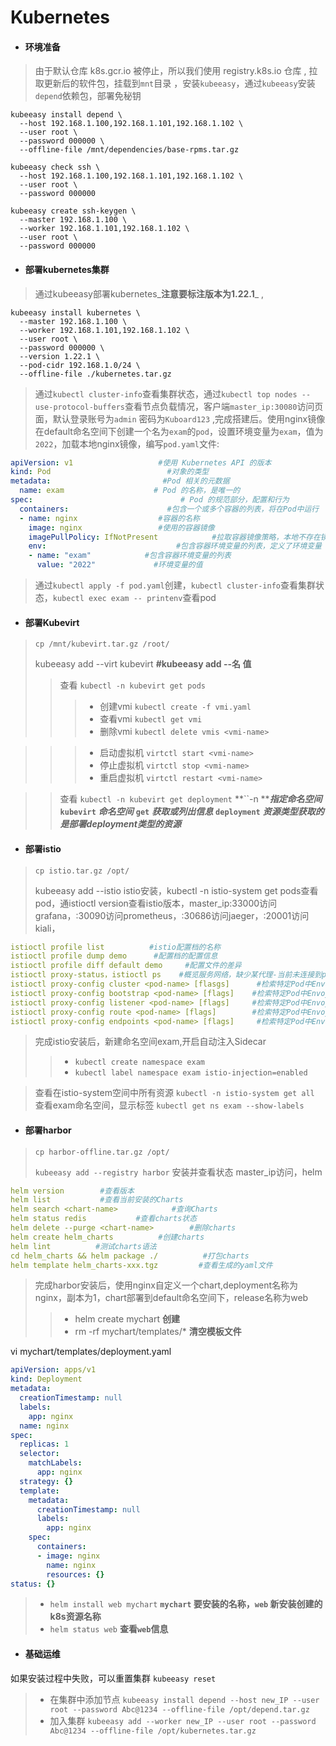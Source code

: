 # Kubernetes

* #### 环境准备

> 由于默认仓库 k8s.gcr.io 被停止，所以我们使用 registry.k8s.io 仓库  , 拉取更新后的软件包，挂载到`mnt`目录 ，安装`kubeeasy`，通过`kubeeasy`安装`depend`依赖包，部署免秘钥
```
kubeeasy install depend \
  --host 192.168.1.100,192.168.1.101,192.168.1.102 \
  --user root \
  --password 000000 \
  --offline-file /mnt/dependencies/base-rpms.tar.gz
```
```
kubeeasy check ssh \
  --host 192.168.1.100,192.168.1.101,192.168.1.102 \
  --user root \
  --password 000000
```

```
kubeeasy create ssh-keygen \
  --master 192.168.1.100 \
  --worker 192.168.1.101,192.168.1.102 \
  --user root \
  --password 000000
```

* #### 部署kubernetes集群

> 通过kubeeasy部署kubernetes_**注意要标注版本为1.22.1**_ , 
```
kubeeasy install kubernetes \
  --master 192.168.1.100 \
  --worker 192.168.1.101,192.168.1.102 \
  --user root \
  --password 000000 \
  --version 1.22.1 \
  --pod-cidr 192.168.1.0/24 \
  --offline-file ./kubernetes.tar.gz
```
> 通过`kubectl cluster-info`查看集群状态，通过`kubectl top nodes --use-protocol-buffers`查看节点负载情况，客户端`master_ip:30080`访问页面，默认登录账号为`admin` 密码为`Kuboard123` ,完成搭建后。使用nginx镜像在default命名空间下创建一个名为`exam`的`pod`，设置环境变量为`exam`，值为`2022`，加载本地nginx镜像，编写`pod.yaml`文件:

```yaml
apiVersion: v1                   #使用 Kubernetes API 的版本
kind: Pod                          #对象的类型
metadata:                         #Pod 相关的元数据
  name: exam                    # Pod 的名称，是唯一的
spec:                                 # Pod 的规范部分，配置和行为
  containers:                      #包含一个或多个容器的列表，将在Pod中运行
  - name: nginx                  #容器的名称
    image: nginx                 #使用的容器镜像
    imagePullPolicy: IfNotPresent            #拉取容器镜像策略，本地不存在镜像时尝试拉取
    env:                             #包含容器环境变量的列表，定义了环境变量
    - name: "exam"            #包含容器环境变量的列表
      value: "2022"             #环境变量的值
```

> 通过`kubectl apply -f pod.yaml`创建，`kubectl cluster-info`查看集群状态，`kubectl exec exam -- printenv`查看pod

* #### 部署Kubevirt

> `cp /mnt/kubevirt.tar.gz /root/`
> 
> kubeeasy add --virt kubevirt **#kubeeasy add --名 值**
>
> > 查看 `kubectl -n kubevirt get pods`
> >
> > > * 创建vmi `kubectl create -f vmi.yaml`
> > > * 查看vmi `kubectl get vmi`
> > > * 删除vmi `kubectl delete vmis <vmi-name>`

> > > * 启动虚拟机 `virtctl start <vmi-name>`
> > > * 停止虚拟机 `virtctl stop <vmi-name>`
> > > * 重启虚拟机 `virtctl restart <vmi-name>`

> > 查看 `kubectl -n kubevirt get deployment` **\`\`-n **_**指定命名空间**_ **`kubevirt`** _**命名空间**_ **`get`** _**获取或列出信息**_ **`deployment`** _**资源类型获取的是部署deployment类型的资源**_

* #### 部署istio

> `cp istio.tar.gz /opt/`
> 
> kubeeasy add --istio istio安装，kubectl -n istio-system get pods查看pod，通istioctl version查看istio版本，master\_ip:33000访问grafana，:30090访问prometheus，:30686访问jaeger，:20001访问kiali，

```yaml
istioctl profile list          #istio配置档的名称
istioctl profile dump demo      #配置档的配置信息
istioctl profile diff default demo     #配置文件的差异
istioctl proxy-status，istioctl ps    #概览服务网络，缺少某代理-当前未连接到polit实例，stale-存在网络问题或需要扩展pilot
istioctl proxy-config cluster <pod-name> [flasgs]      #检索特定Pod中Envoy实例的集群配置的信息
istioctl proxy-config bootstrap <pod-name> [flags]    #检索特定Pod中Envoy实例的bootstrap配置的信息
istioctl proxy-config listener <pod-name> [flags]     #检索特定Pod中Envoy实例的监听器配置的信息
istioctl proxy-config route <pod-name> [flags]        #检索特定Pod中Envoy实例的路由配置的信息
istioctl proxy-config endpoints <pod-name> [flags]     #检索特定Pod中Envoy实例的endpoint配置的信息
```

> 完成istio安装后，新建命名空间exam,开启自动注入Sidecar
>
> > * `kubectl create namespace exam`
> > * `kubectl label namespace exam istio-injection=enabled`

> 查看在istio-system空间中所有资源 `kubectl -n istio-system get all` 查看exam命名空间，显示标签 `kubectl get ns exam --show-labels`

* #### 部署harbor

>`cp harbor-offline.tar.gz /opt/`
>
> `kubeeasy add --registry harbor` 安装并查看状态 master\_ip访问，helm

```yaml
helm version        #查看版本
helm list           #查看当前安装的Charts
helm search <chart-name>            #查询Charts
helm status redis           #查看charts状态
helm delete --purge <chart-name>        #删除charts
helm create helm_charts          #创建charts
helm lint          #测试charts语法
cd helm_charts && helm package ./          #打包charts
helm template helm_charts-xxx.tgz         #查看生成的yaml文件
```

> 完成harbor安装后，使用nginx自定义一个chart,deployment名称为nginx，副本为1，chart部署到default命名空间下，release名称为web
>
> > * helm create mychart **创建**
> > * rm -rf mychart/templates/\* **清空模板文件**

vi mychart/templates/deployment.yaml

```yaml
apiVersion: apps/v1
kind: Deployment
metadata:
  creationTimestamp: null
  labels:
    app: nginx
  name: nginx
spec:
  replicas: 1
  selector:
    matchLabels:
      app: nginx
  strategy: {}
  template:
    metadata:
      creationTimestamp: null
      labels:
        app: nginx
    spec:
      containers:
      - image: nginx
        name: nginx
        resources: {}
status: {}
```

> * `helm install web mychart` **`mychart` 要安装的名称，`web` 新安装创建的k8s资源名称**
> * `helm status web` **查看`web`信息**

* #### 基础运维

如果安装过程中失败，可以重置集群 `kubeeasy reset`

> * 在集群中添加节点 `kubeeasy install depend --host new_IP --user root --password Abc@1234 --offline-file /opt/depend.tar.gz`
> * 加入集群 `kubeeasy add --worker new_IP --user root --password Abc@1234 --offline-file /opt/kubernetes.tar.gz`
